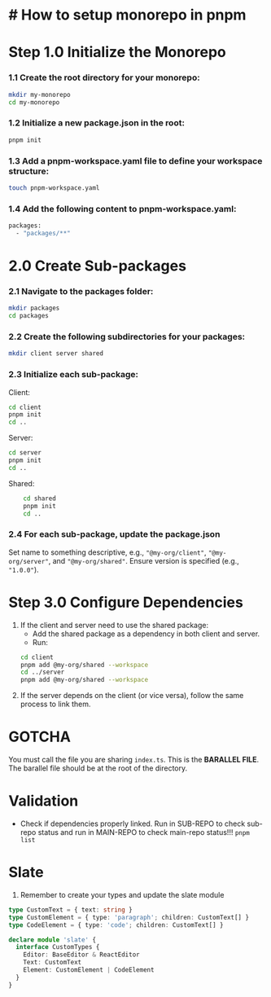 # # How to setup monorepo in pnpm #


# Step 1.0 Initialize the Monorepo
### 1.1 Create the root directory for your monorepo:
```sh
mkdir my-monorepo
cd my-monorepo
```
### 1.2 Initialize a new package.json in the root:
```sh
pnpm init
```
### 1.3 Add a pnpm-workspace.yaml file to define your workspace structure:
```sh
touch pnpm-workspace.yaml
```
### 1.4 Add the following content to pnpm-workspace.yaml:
```sh
packages:
  - "packages/**"
```


# 2.0 Create Sub-packages
### 2.1 Navigate to the packages folder:
```sh
mkdir packages
cd packages
```
### 2.2 Create the following subdirectories for your packages:
```sh
mkdir client server shared
```
### 2.3 Initialize each sub-package:
Client:
```sh
cd client
pnpm init
cd ..
```
Server:
```sh
cd server
pnpm init
cd ..
```
Shared:
```sh
    cd shared
    pnpm init
    cd ..
```
### 2.4 For each sub-package, update the package.json
Set name to something descriptive, e.g., `"@my-org/client"`, `"@my-org/server"`, and `"@my-org/shared"`.
Ensure version is specified (e.g., `"1.0.0"`).

# Step 3.0 Configure Dependencies
1. If the client and server need to use the shared package:
	- Add the shared package as a dependency in both client and server.
	- Run:
	```sh
	cd client
	pnpm add @my-org/shared --workspace
	cd ../server
	pnpm add @my-org/shared --workspace
	```
2. If the server depends on the client (or vice versa), follow the same process to link them.


# GOTCHA
You must call the file you are sharing `index.ts`. This is the **BARALLEL FILE**. The barallel file should be at the root of the directory.

# Validation
- Check if dependencies properly linked. Run in SUB-REPO to check sub-repo status and run in MAIN-REPO to check main-repo status!!!
`pnpm list`








# Slate
1. Remember to create your types and update the slate module
```ts
type CustomText = { text: string }
type CustomElement = { type: 'paragraph'; children: CustomText[] }
type CodeElement = { type: 'code'; children: CustomText[] }

declare module 'slate' {
  interface CustomTypes {
    Editor: BaseEditor & ReactEditor
    Text: CustomText
    Element: CustomElement | CodeElement
  }
}
```